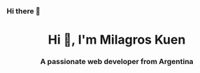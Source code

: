 ### Hi there 👋

<h1 align="center">Hi 👋, I'm Milagros Kuen</h1>
<h3 align="center">A passionate web developer from Argentina</h3>

